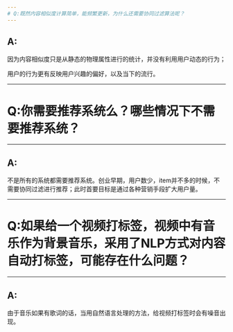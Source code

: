 ```yaml
---
# Q:既然内容相似度计算简单，能频繁更新，为什么还需要协同过滤算法呢？
---
```


## A:    
因为内容相似度只是从静态的物理属性进行的统计，并没有利用用户动态的行为；    

用户的行为更有反映用户兴趣的偏好，以及当下的流行。

---
# Q:你需要推荐系统么？哪些情况下不需要推荐系统？
---

## A:
不是所有的系统都需要推荐系统。创业早期，用户数少，item并不多的时候，不需要协同过滤进行推荐；此时首要目标是通过各种营销手段扩大用户量。


---
# Q:如果给一个视频打标签，视频中有音乐作为背景音乐，采用了NLP方式对内容自动打标签，可能存在什么问题？
---

## A:
由于音乐如果有歌词的话，当用自然语言处理的方法，给视频打标签时会有噪音出现。
